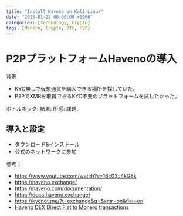 ```yaml
---
title: "Install Haveno on Kali Linux"
date: "2025-01-28 00:00:00 +0900"
categories: [Technology, Crypto]
tags: [Monero, Crypto, BTC, P2P]
---
```


# P2PプラットフォームHavenoの導入
背景
- KYC無しで仮想通貨を購入できる場所を探していた。
- P2PでXMRを取得できるKYC不要のプラットフォームを試したかった。

ボトルネック:
結果:
所感:
課題:




## 導入と設定

- ダウンロード&インストール
- 公式のネットワークに参加




参考：
- https://www.youtube.com/watch?v=16c03c4kG8k
- https://haveno.exchange/
- https://haveno.com/documentation/
- https://docs.haveno.exchange/
- https://kycnot.me/?t=exchange&q=&xmr=on&fiat=on
- [Haveno DEX Direct Fiat to Monero transactions](https://web.archive.org/web/20240716182104/https://blog.nihilism.network/servers/haveno-client-f2f/index.html)
